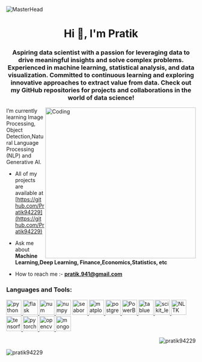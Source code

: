 ![MasterHead](https://media1.thehungryjpeg.com/thumbs2/ori_3913367_571zmtklyqq8oje92r0laezzmoq1nzb1j6b9vrgi_machine-learning-ai-minimal-infographic-banner-vector.jpg)
<h1 align="center">Hi 👋, I'm Pratik</h1>
<h3 align="center">Aspiring data scientist with a passion for leveraging data to drive meaningful insights and solve complex problems. Experienced in machine learning, statistical analysis, and data visualization. Committed to continuous learning and exploring innovative approaches to extract value from data. Check out my GitHub repositories for projects and collaborations in the world of data science!</h3>
<img align="right" alt="Coding" width="400" src="https://cdn.dribbble.com/users/1059583/screenshots/4171367/media/5c8264a20b247115b68e6c2f4c97d5e6.gif"


I’m currently learning Image Processing, Object Detection,Natural Language Processing (NLP) and Generative AI.


- All of my projects are available at [https://github.com/Pratik94229](https://github.com/Pratik94229)
  
- Ask me about **Machine Learning,Deep Learning, Finance,Economics,Statistics, etc**
  
- How to reach me :- **pratik.941@gmail.com**



<p align="left">
</p>

<h3 align="left">Languages and Tools:</h3>
<p align="left"> <a href="https://www.python.org/" target="_blank" rel="noreferrer"> <img src="https://logos-download.com/wp-content/uploads/2016/10/Python_logo_icon.png" alt="python" width="40" height="40"/><a href="https://flask.palletsprojects.com/" target="_blank" rel="noreferrer"> <img src="https://www.vectorlogo.zone/logos/pocoo_flask/pocoo_flask-icon.svg" alt="flask" width="40" height="40"/> <a href="https://numpy.org/" target="_blank" rel="noreferrer"> <img src="https://user-images.githubusercontent.com/50221806/86498201-a8bd8680-bd39-11ea-9d08-66b610a8dc01.png" alt="num" width="40" height="40"/><a href="https://pandas.pydata.org/about/citing.html" target="_blank" rel="noreferrer"> <img src="https://res.cloudinary.com/practicaldev/image/fetch/s--jnxn75Qd--/c_limit%2Cf_auto%2Cfl_progressive%2Cq_auto%2Cw_880/https://dev-to-uploads.s3.amazonaws.com/i/gujja45g5md39qhjih67.jpg" alt="numpy" width="40" height="40"/></a> <a href="https://seaborn.pydata.org/" target="_blank" rel="noreferrer"> <img src="https://seaborn.pydata.org/_images/logo-mark-lightbg.svg" alt="seaborn" width="40" height="40"/> </a> <a href="https://matplotlib.org/" target="_blank" rel="noreferrer"> <img src="https://static.javatpoint.com/tutorial/matplotlib/images/matplotlib-tutorial.png" alt="matplotlib" width="40" height="40"/><a href="https://www.postgresql.org/" target="_blank" rel="noreferrer"> <img src="https://www.myintervals.com/blog/wp-content/uploads/2011/12/postgresql-logo1.png" alt="postgresql" width="40" height="40"/> <a href="https://powerbi.microsoft.com/en-us/" target="_blank" rel="noreferrer"> <img src="https://ronlynn.com/images/integrations/Power-BI-logo.jpg" alt="PowerBI" width="40" height="40"/><a href="https://public.tableau.com/app/discover" target="_blank" rel="noreferrer"> <img src="https://th.bing.com/th/id/R.e4be58a717c466003e470667c13a62da?rik=So3nA9iCz9NaCQ&riu=http%3a%2f%2fwww.logotypes101.com%2flogos%2f690%2f47AA4204726B7CC1E59D8980C2F28DFD%2ftableau.png&ehk=%2fgr3AI1mplTKpToxeY5BElpgK4QUe%2fe5g7K3Z%2fxjrHk%3d&risl=&pid=ImgRaw&r=0" alt="tablue" width="40" height="40"/> <a href="https://scikit-learn.org/" target="_blank" rel="noreferrer"> <img src="https://upload.wikimedia.org/wikipedia/commons/0/05/Scikit_learn_logo_small.svg" alt="scikit_learn" width="40" height="40"/><a href="https://www.nltk.org/" target="_blank" rel="noreferrer"> <img src="https://clay-atlas.com/wp-content/uploads/2019/08/python_nltk.png" alt="NLTK" width="40" height="40"/><a href="https://www.tensorflow.org" target="_blank" rel="noreferrer"> <img src="https://www.vectorlogo.zone/logos/tensorflow/tensorflow-icon.svg" alt="tensorflow" width="40" height="40"/> <a href="https://pytorch.org/" target="_blank" rel="noreferrer"> <img src="https://www.vectorlogo.zone/logos/pytorch/pytorch-icon.svg" alt="pytorch" width="40" height="40"/>  <a href="https://opencv.org/" target="_blank" rel="noreferrer"> <img src="https://www.vectorlogo.zone/logos/opencv/opencv-icon.svg" alt="opencv" width="40" height="40"/>  <a href=" https://www.mongodb.com/" target="_blank" rel="noreferrer"> <img src="https://th.bing.com/th/id/R.7d9062f18dc8a8603a688bc039ce06df?rik=2WiqTgUkAXDS%2fA&riu=http%3a%2f%2ftechnofunnel.net%2fimages%2fmongo_logo.png&ehk=eC3%2fjvzMiJURe4eTbFpZkFusQaOK7DayxwwA0PJzrq4%3d&risl=&pid=ImgRaw&r=0" alt="mongodb" width="40" height="40"/> </a> </p>


<p>&nbsp;<img align="right" src="https://github-readme-stats.vercel.app/api?username=pratik94229&show_icons=true&locale=en" alt="pratik94229" /></p>
<p><img align="left" src="https://github-readme-streak-stats.herokuapp.com/?user=pratik94229&" alt="pratik94229" /></p>




